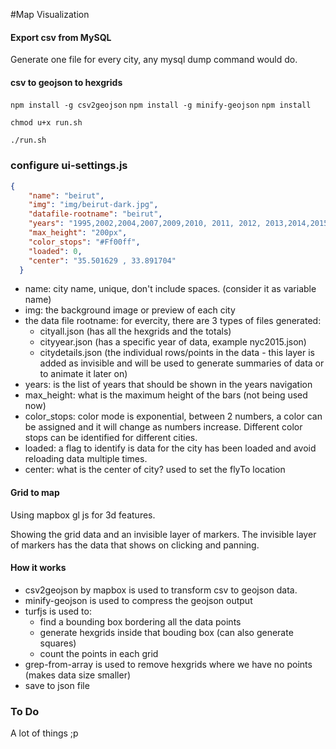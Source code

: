 #Map Visualization


#### Export csv from MySQL

Generate one file for every city, any mysql dump command would do.


#### csv to geojson to hexgrids
`npm install -g csv2geojson`
`npm install -g minify-geojson`
`npm install`

`chmod u+x run.sh`

`./run.sh`

### configure ui-settings.js

```json
{
    "name": "beirut",
    "img": "img/beirut-dark.jpg",
    "datafile-rootname": "beirut",
    "years": "1995,2002,2004,2007,2009,2010, 2011, 2012, 2013,2014,2015,2016,all",
    "max_height": "200px",
    "color_stops": "#Ff00ff",
    "loaded": 0,
    "center": "35.501629 , 33.891704"
  }
```
- name: city name, unique, don't include spaces. (consider it as variable name)
- img: the background image or preview of each city
- the data file rootname: for evercity, there are 3 types of files generated:
	- cityall.json (has all the hexgrids and the totals)
	- cityyear.json (has a specific year of data, example nyc2015.json)
	- citydetails.json (the individual rows/points in the data - this layer is added as invisible and will be used to   generate summaries of data or to animate it later on)
- years: is the list of years that should be shown in the years navigation
- max_height: what is the maximum height of the bars (not being used now)
- color_stops: color mode is exponential, between 2 numbers, a color can be assigned and it will change as numbers increase. Different color stops can be identified for different cities.
- loaded: a flag to identify is data for the city has been loaded and avoid reloading data multiple times.
- center: what is the center of city? used to set the flyTo location
	
  
  
#### Grid to map

Using mapbox gl js for 3d features.

Showing the grid data and an invisible layer of markers. The invisible layer of markers has the data that shows on clicking and panning.


#### How it works

- csv2geojson by mapbox is used to transform csv to  geojson data.
- minify-geojson is used to compress the geojson output
- turfjs is used to:
	- find a bounding box bordering all the data points
	- generate hexgrids inside that bouding box (can also generate squares)
	- count the points in each grid
- grep-from-array is used to remove hexgrids where we have no points (makes data size smaller)
- save to json file 


<!-- `minify-geojson -k "$f.geojson"`
 -->

### To Do

A lot of things ;p


